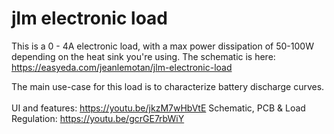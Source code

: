 # jlm electronic load

This is a 0 - 4A electronic load, with a max power dissipation of 50-100W depending on the heat sink you're using.
The schematic is here:
https://easyeda.com/jeanlemotan/jlm-electronic-load

The main use-case for this load is to characterize battery discharge curves.<br/>
<br/>
UI and features: https://youtu.be/jkzM7wHbVtE
Schematic, PCB & Load Regulation: https://youtu.be/gcrGE7rbWiY
